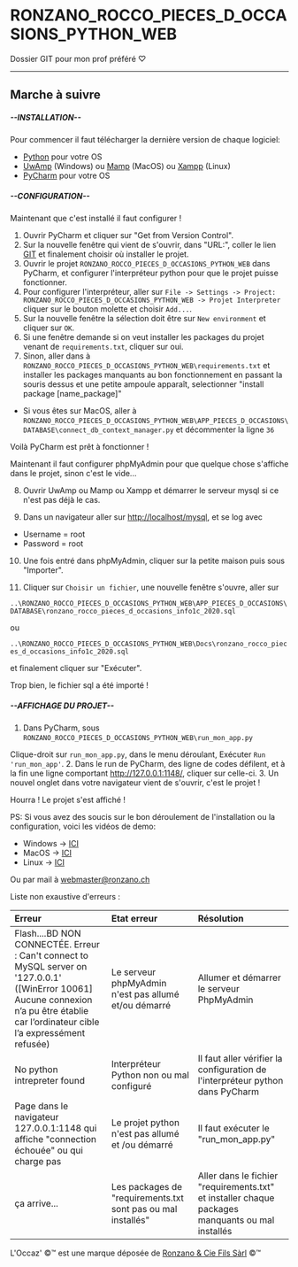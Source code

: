 # RONZANO_ROCCO_PIECES_D_OCCASIONS_PYTHON_WEB
Dossier GIT pour mon prof préféré &#9825;

-------------------------------------------------------------------------------

## Marche à suivre

##### --INSTALLATION--

Pour commencer il faut télécharger la dernière version de chaque logiciel:

- [Python](https://www.python.org/) pour votre OS
- [UwAmp](https://www.uwamp.com/fr/?page=download) (Windows) ou [Mamp](https://www.mamp.info/fr/downloads/) (MacOS) ou [Xampp](https://www.apachefriends.org/download.html) (Linux)
- [PyCharm](https://www.jetbrains.com/fr-fr/pycharm/download/) pour votre OS

##### --CONFIGURATION--

Maintenant que c'est installé il faut configurer !

1. Ouvrir PyCharm et cliquer sur "Get from Version Control".
2. Sur la nouvelle fenêtre qui vient de s'ouvrir, dans "URL:", coller le lien [GIT](https://github.com/Roccom14/RONZANO_ROCCO_PIECES_D_OCCASIONS_PYTHON_WEB.git) et finalement choisir où installer le projet.
3. Ouvrir le projet ```RONZANO_ROCCO_PIECES_D_OCCASIONS_PYTHON_WEB``` dans PyCharm, et configurer l'interpréteur python pour que le projet puisse fonctionner.
4. Pour configurer l'interpréteur, aller sur ```File -> Settings -> Project: RONZANO_ROCCO_PIECES_D_OCCASIONS_PYTHON_WEB -> Projet Interpreter``` cliquer sur le bouton molette et choisir ```Add...```.
5. Sur la nouvelle fenêtre la sélection doit être sur ```New environment``` et cliquer sur ```OK```.
6. Si une fenêtre demande si on veut installer les packages du projet venant de ```requirements.txt```, cliquer sur oui.
7. Sinon, aller dans à ```RONZANO_ROCCO_PIECES_D_OCCASIONS_PYTHON_WEB\requirements.txt``` et installer les packages manquants au bon fonctionnement en passant la souris dessus et une petite ampoule apparaît, selectionner "install package [name_package]"

  *  Si vous êtes sur MacOS, aller à ```RONZANO_ROCCO_PIECES_D_OCCASIONS_PYTHON_WEB\APP_PIECES_D_OCCASIONS\DATABASE\connect_db_context_manager.py``` et décommenter la ligne ```36```

Voilà PyCharm est prêt à fonctionner !

Maintenant il faut configurer phpMyAdmin pour que quelque chose s'affiche dans le projet, sinon c'est le vide...

8. Ouvrir UwAmp ou Mamp ou Xampp et démarrer le serveur mysql si ce n'est pas déjà le cas.

9. Dans un navigateur aller sur <http://localhost/mysql>, et se log avec
  - Username = root
  - Password = root


10. Une fois entré dans phpMyAdmin, cliquer sur la petite maison puis sous "Importer".

11. Cliquer sur ```Choisir un fichier```, une nouvelle fenêtre s'ouvre, aller sur

```..\RONZANO_ROCCO_PIECES_D_OCCASIONS_PYTHON_WEB\APP_PIECES_D_OCCASIONS\DATABASE\ronzano_rocco_pieces_d_occasions_info1c_2020.sql```

ou

```..\RONZANO_ROCCO_PIECES_D_OCCASIONS_PYTHON_WEB\Docs\ronzano_rocco_pieces_d_occasions_info1c_2020.sql```

et finalement cliquer sur "Exécuter".

Trop bien, le fichier sql a été importé !

##### --AFFICHAGE DU PROJET--

1. Dans PyCharm, sous
```RONZANO_ROCCO_PIECES_D_OCCASIONS_PYTHON_WEB\run_mon_app.py```

  Clique-droit sur ```run_mon_app.py```, dans le menu déroulant, Exécuter ```Run 'run_mon_app'```.
2. Dans le run de PyCharm, des ligne de codes défilent, et à la fin une ligne comportant <http://127.0.0.1:1148/>, cliquer sur celle-ci.
3. Un nouvel onglet dans votre navigateur vient de s'ouvrir, c'est le projet !


Hourra ! Le projet s'est affiché !



PS: Si vous avez des soucis sur le bon déroulement de l'installation ou la configuration, voici les vidéos de demo:

- Windows -> <a href="https://youtu.be/CWXDQitTEjo" target="_blank">ICI</a>
- MacOS -> <a href="https://youtu.be/bR-7HLgltTI" target="_blank">ICI</a>
- Linux -> <a href="https://youtu.be/dQw4w9WgXcQ" target="_blank">ICI</a>

Ou par mail à <webmaster@ronzano.ch>

Liste non exaustive d'erreurs :

| Erreur | Etat erreur | Résolution |
|:-------|:------------|:-----------|
| Flash....BD NON CONNECTÉE. Erreur : Can't connect to MySQL server on '127.0.0.1' ([WinError 10061] Aucune connexion n’a pu être établie car l’ordinateur cible l’a expressément refusée)    | Le serveur phpMyAdmin n'est pas allumé et/ou démarré | Allumer et démarrer le serveur PhpMyAdmin |
| No python intrepreter found | Interpréteur Python non ou mal configuré | Il faut aller vérifier la configuration de l'interpréteur python dans PyCharm |
| Page dans le navigateur 127.0.0.1:1148 qui affiche "connection échouée" ou qui charge pas  | Le projet python n'est pas allumé et /ou démarré | Il faut exécuter le "run_mon_app.py"  |
| ça arrive... | Les packages de "requirements.txt sont pas ou mal installés" | Aller dans le fichier "requirements.txt" et installer chaque packages manquants ou mal installés |

L'Occaz' &#169;&#x2122; est une marque déposée de [Ronzano & Cie Fils Sàrl](https://ronzanoandcie.ch) &#169;&#x2122;

